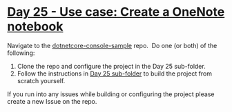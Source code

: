 # [Day 25 - Use case: Create a OneNote notebook](https://developer.microsoft.com/en-us/graph/blogs/30daysmsgraph-day-25-use-case-create-a-onenote-notebook)

Navigate to the [dotnetcore-console-sample](https://github.com/microsoftgraph/dotnetcore-console-sample) repo.  Do one (or both) of the following:

1. Clone the repo and configure the project in the Day 25 sub-folder.
1. Follow the instructions in [Day 25 sub-folder](https://github.com/microsoftgraph/dotnetcore-console-sample/tree/master/day25-onenote) to build the project from scratch yourself.

If you run into any issues while building or configuring the project please create a new Issue on the repo.